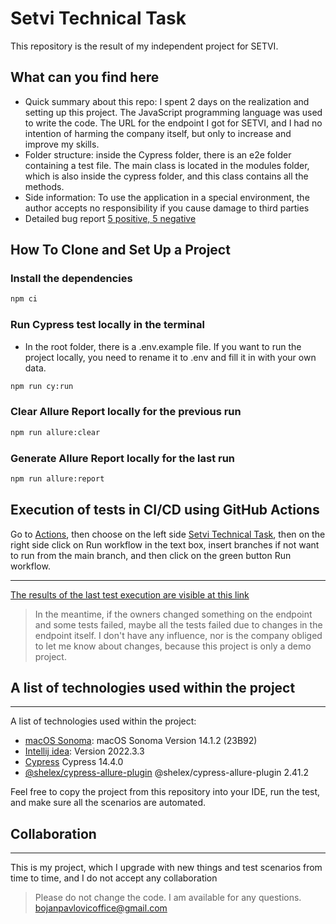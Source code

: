 # Setvi Technical Task

This repository is the result of my independent project for SETVI.

## What can you find here
* Quick summary about this repo: I spent 2 days on the realization and setting up this project. The JavaScript programming language was used to write the code. The URL for the endpoint I got for SETVI, and I had no intention of harming the company itself, but only to increase and improve my skills.
* Folder structure: inside the Cypress folder, there is an e2e folder containing a test file. The main class is located in the modules folder, which is also inside the cypress folder, and this class contains all the methods.
* Side information: To use the application in a special environment, the author accepts no responsibility if you cause damage to third parties
* Detailed bug report [5 positive, 5 negative](https://github.com/pavlovic-bojan/SetviTechnicalTask/blob/main/BUG_REPORT/BUG_REPORT.md)

##  How To Clone and Set Up a Project

### Install the dependencies
```bash
npm ci
```
### Run Cypress test locally in the terminal
* In the root folder, there is a .env.example file. If you want to run the project locally, you need to rename it to .env and fill it in with your own data.
```bash
npm run cy:run
```
### Clear Allure Report locally for the previous run
```bash
npm run allure:clear
```
### Generate Allure Report locally for the last run
```bash
npm run allure:report
```

## Execution of tests in CI/CD using GitHub Actions
Go to [Actions](https://github.com/pavlovic-bojan/SetviTechnicalTask/actions), then choose on the left side [Setvi Technical Task](https://github.com/pavlovic-bojan/SetviTechnicalTask/actions/workflows/main.yml), then on the right side click on Run workflow in the text box, insert branches if not want to run from the main branch, and then click on the  green button Run workflow.
***
[The results of the last test execution are visible at this link](https://pavlovic-bojan.github.io/SetviTechnicalTask/)
> In the meantime, if the owners changed something on the endpoint and some tests failed, maybe all the tests failed due to changes in the endpoint itself. I don't have any influence, nor is the company obliged to let me know about changes, because this project is only a demo project.

## A list of technologies used within the project
***
A list of technologies used within the project:
* [macOS Sonoma](https://support.apple.com/en-us/HT214032): macOS Sonoma Version 14.1.2 (23B92)
* [Intellij idea](https://www.jetbrains.com/idea/): Version 2022.3.3
* [Cypress](https://www.cypress.io/) Cypress 14.4.0
* [@shelex/cypress-allure-plugin](https://www.npmjs.com/package/@shelex/cypress-allure-plugin) @shelex/cypress-allure-plugin 2.41.2

Feel free to copy the project from this repository into your IDE, run the test, and make sure all the scenarios are automated.

## Collaboration
***
This is my project, which I upgrade with new things and test scenarios from time to time, and I do not accept any collaboration
> Please do not change the code. 
> I am available for any questions. <bojanpavlovicoffice@gmail.com>
